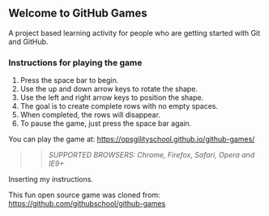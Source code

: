 ## Welcome to GitHub Games

A project based learning activity for people who are getting started with Git and GitHub.

### Instructions for playing the game

1. Press the space bar to begin.
2. Use the up and down arrow keys to rotate the shape.
3. Use the left and right arrow keys to position the shape.
4. The goal is to create complete rows with no empty spaces.
5. When completed, the rows will disappear.
6. To pause the game, just press the space bar again.

You can play the game at: https://opsgilityschool.github.io/github-games/

>> _*SUPPORTED BROWSERS*: Chrome, Firefox, Safari, Opera and IE9+_

Inserting my instructions.

This fun open source game was cloned from: https://github.com/githubschool/github-games
